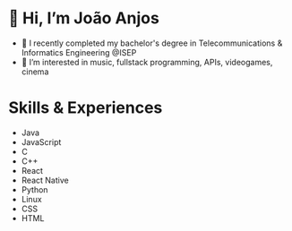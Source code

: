 # 👋 Hi, I’m João Anjos
- 🌱 I recently completed my bachelor's degree in Telecommunications & Informatics Engineering @ISEP
- 👀 I’m interested in music, fullstack programming, APIs, videogames, cinema

# Skills & Experiences
* Java
* JavaScript
* C
* C++
* React
* React Native
* Python
* Linux
* CSS
* HTML

<!---
joaoanjosgit/joaoanjosgit is a ✨ special ✨ repository because its `README.md` (this file) appears on your GitHub profile.
You can click the Preview link to take a look at your changes.
--->
